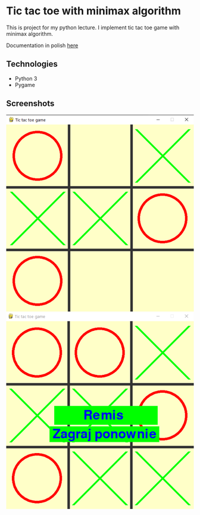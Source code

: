 # Tic tac toe with minimax algorithm
This is project for my python lecture. I implement tic tac toe game with minimax algorithm.

Documentation in polish [here](Kółko_i_krzyżyk_dokumentacja_Bartosz_Średziński.pdf)

## Technologies
* Python 3
* Pygame

## Screenshots
![tic_tac_toe](/screenshots/tic_1.png?raw=true)\
![tic_tac_toe](/screenshots/tic_2.png?raw=true)